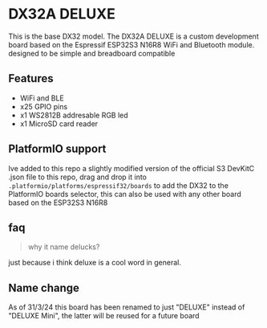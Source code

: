 # DX32A DELUXE
This is the base DX32 model. The DX32A DELUXE is a custom development board based on the Espressif ESP32S3 N16R8 WiFi and Bluetooth module. designed to be simple and breadboard compatible

## Features
- WiFi and BLE
- x25 GPIO pins
- x1 WS2812B addresable RGB led
- x1 MicroSD card reader


## PlatformIO support
Ive added to this repo a slightly modified version of the official S3 DevKitC .json file to this repo, drag and drop it into `.platformio/platforms/espressif32/boards` to add the DX32 to the PlatformIO boards selector, this can also be used with any other board based on the ESP32S3 N16R8

## faq
>why it name delucks?

just because i think deluxe is a cool word in general.


## Name change
As of 31/3/24 this board has been renamed to just "DELUXE" instead of "DELUXE Mini", the latter will be reused for a future board
